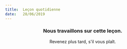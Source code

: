 ```yaml
---
title:  Leçon quotidienne
date:   28/06/2019
---
```


### <center>Nous travaillons sur cette leçon.</center>
<center>Revenez plus tard, s'il vous plaît.</center>